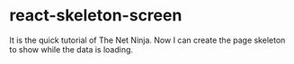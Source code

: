 # react-skeleton-screen

It is the quick tutorial of The Net Ninja.
Now I can create the page skeleton to show while the data is loading.
